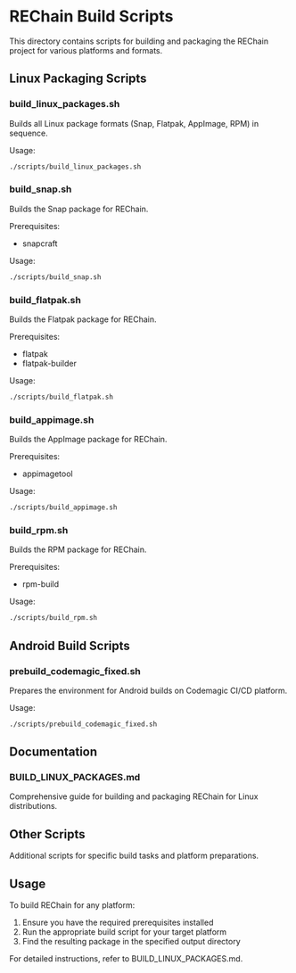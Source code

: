 # REChain Build Scripts

This directory contains scripts for building and packaging the REChain project for various platforms and formats.

## Linux Packaging Scripts

### build_linux_packages.sh
Builds all Linux package formats (Snap, Flatpak, AppImage, RPM) in sequence.

Usage:
```bash
./scripts/build_linux_packages.sh
```

### build_snap.sh
Builds the Snap package for REChain.

Prerequisites:
- snapcraft

Usage:
```bash
./scripts/build_snap.sh
```

### build_flatpak.sh
Builds the Flatpak package for REChain.

Prerequisites:
- flatpak
- flatpak-builder

Usage:
```bash
./scripts/build_flatpak.sh
```

### build_appimage.sh
Builds the AppImage package for REChain.

Prerequisites:
- appimagetool

Usage:
```bash
./scripts/build_appimage.sh
```

### build_rpm.sh
Builds the RPM package for REChain.

Prerequisites:
- rpm-build

Usage:
```bash
./scripts/build_rpm.sh
```

## Android Build Scripts

### prebuild_codemagic_fixed.sh
Prepares the environment for Android builds on Codemagic CI/CD platform.

Usage:
```bash
./scripts/prebuild_codemagic_fixed.sh
```

## Documentation

### BUILD_LINUX_PACKAGES.md
Comprehensive guide for building and packaging REChain for Linux distributions.

## Other Scripts

Additional scripts for specific build tasks and platform preparations.

## Usage

To build REChain for any platform:

1. Ensure you have the required prerequisites installed
2. Run the appropriate build script for your target platform
3. Find the resulting package in the specified output directory

For detailed instructions, refer to BUILD_LINUX_PACKAGES.md.

